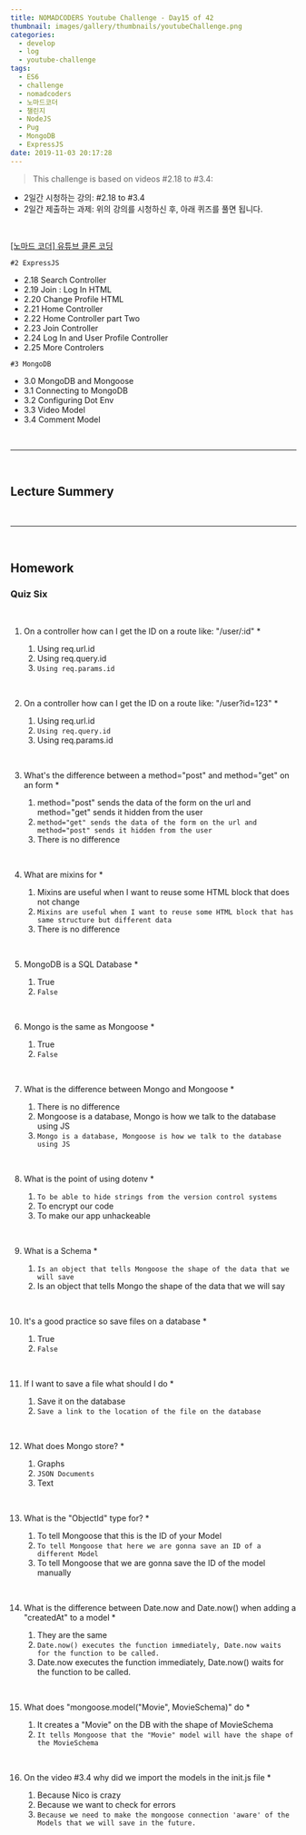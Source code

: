 ```yaml
---
title: NOMADCODERS Youtube Challenge - Day15 of 42
thumbnail: images/gallery/thumbnails/youtubeChallenge.png
categories:
  - develop
  - log
  - youtube-challenge
tags:
  - ES6
  - challenge
  - nomadcoders
  - 노마드코더
  - 챌린지
  - NodeJS
  - Pug
  - MongoDB
  - ExpressJS
date: 2019-11-03 20:17:28
---
```



> This challenge is based on videos #2.18 to #3.4:

- 2일간 시청하는 강의: #2.18 to #3.4
- 2일간 제출하는 과제: 위의 강의를 시청하신 후, 아래 퀴즈를 풀면 됩니다.  

<br/>

[[노마드 코더] 유튜브 클론 코딩](https://academy.nomadcoders.co/courses/enrolled/435438)

`#2 ExpressJS`
- 2.18 Search Controller 
- 2.19 Join : Log In HTML 
- 2.20 Change Profile HTML 
- 2.21 Home Controller 
- 2.22 Home Controller part Two 
- 2.23 Join Controller 
- 2.24 Log In and User Profile Controller 
- 2.25 More Controlers 

`#3 MongoDB`
- 3.0 MongoDB and Mongoose 
- 3.1 Connecting to MongoDB 
- 3.2 Configuring Dot Env 
- 3.3 Video Model 
- 3.4 Comment Model 
 

<br/>
<!-- more -->

---

<br/>

## Lecture Summery

<br/>

---

<br/>

## Homework 

### Quiz Six

<br/>

1. On a controller how can I get the ID on a route like: "/user/:id" *

    1) Using req.url.id
    2) Using req.query.id
    3) `Using req.params.id`

<br/>

2. On a controller how can I get the ID on a route like: "/user?id=123" *

    1) Using req.url.id
    2) `Using req.query.id`
    3) Using req.params.id

<br/>

3. What's the difference between a method="post" and method="get" on an form *

    1) method="post" sends the data of the form on the url and method="get" sends it hidden from the user
    2) `method="get" sends the data of the form on the url and method="post" sends it hidden from the user`
    3) There is no difference

<br/>

4. What are mixins for *

    1) Mixins are useful when I want to reuse some HTML block that does not change
    2) `Mixins are useful when I want to reuse some HTML block that has same structure but different data`
    3) There is no difference

<br/>

5. MongoDB is a SQL Database *

    1) True
    2) `False`

<br/>

6. Mongo is the same as Mongoose *

    1) True
    2) `False`

<br/>

7. What is the difference between Mongo and Mongoose *

    1) There is no difference
    2) Mongoose is a database, Mongo is how we talk to the database using JS
    3) `Mongo is a database, Mongoose is how we talk to the database using JS`

<br/>

8. What is the point of using dotenv *

    1) `To be able to hide strings from the version control systems`
    2) To encrypt our code
    3) To make our app unhackeable

<br/>

9. What is a Schema *

    1) `Is an object that tells Mongoose the shape of the data that we will save`
    2) Is an object that tells Mongo the shape of the data that we will say

<br/>

10. It's a good practice so save files on a database *

    1) True
    2) `False`

<br/>

11. If I want to save a file what should I do *

    1) Save it on the database
    2) `Save a link to the location of the file on the database`

<br/>

12. What does Mongo store? *

    1) Graphs
    2) `JSON Documents`
    3) Text

<br/>

13. What is the "ObjectId" type for? *

    1) To tell Mongoose that this is the ID of your Model
    2) `To tell Mongoose that here we are gonna save an ID of a different Model`
    3) To tell Mongoose that we are gonna save the ID of the model manually

<br/>

14. What is the difference between Date.now and Date.now() when adding a "createdAt" to a model *

    1) They are the same
    2) `Date.now() executes the function immediately, Date.now waits for the function to be called.`
    3) Date.now executes the function immediately, Date.now() waits for the function to be called.

<br/>

15. What does "mongoose.model("Movie", MovieSchema)" do *

    1) It creates a "Movie" on the DB with the shape of MovieSchema
    2) `It tells Mongoose that the "Movie" model will have the shape of the MovieSchema`

<br/>

16. On the video #3.4 why did we import the models in the init.js file *

    1) Because Nico is crazy
    2) Because we want to check for errors
    3) `Because we need to make the mongoose connection 'aware' of the Models that we will save in the future.`
